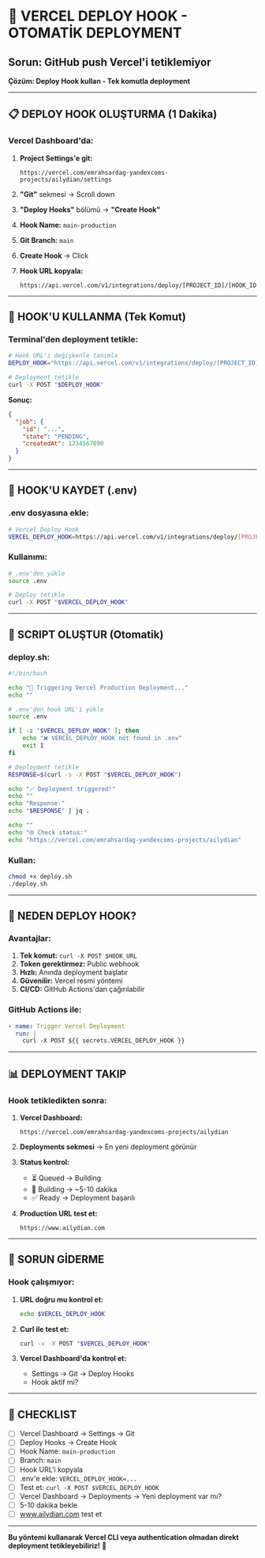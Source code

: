 # 🎯 VERCEL DEPLOY HOOK - OTOMATİK DEPLOYMENT

## Sorun: GitHub push Vercel'i tetiklemiyor

**Çözüm: Deploy Hook kullan - Tek komutla deployment**

---

## 📋 DEPLOY HOOK OLUŞTURMA (1 Dakika)

### **Vercel Dashboard'da:**

1. **Project Settings'e git:**
   ```
   https://vercel.com/emrahsardag-yandexcoms-projects/ailydian/settings
   ```

2. **"Git"** sekmesi → Scroll down

3. **"Deploy Hooks"** bölümü → **"Create Hook"**

4. **Hook Name:** `main-production`

5. **Git Branch:** `main`

6. **Create Hook** → Click

7. **Hook URL kopyala:**
   ```
   https://api.vercel.com/v1/integrations/deploy/[PROJECT_ID]/[HOOK_ID]
   ```

---

## 🚀 HOOK'U KULLANMA (Tek Komut)

### **Terminal'den deployment tetikle:**

```bash
# Hook URL'i değişkenle tanımla
DEPLOY_HOOK="https://api.vercel.com/v1/integrations/deploy/[PROJECT_ID]/[HOOK_ID]"

# Deployment tetikle
curl -X POST "$DEPLOY_HOOK"
```

**Sonuç:**
```json
{
  "job": {
    "id": "...",
    "state": "PENDING",
    "createdAt": 1234567890
  }
}
```

---

## 💾 HOOK'U KAYDET (.env)

### **.env dosyasına ekle:**

```bash
# Vercel Deploy Hook
VERCEL_DEPLOY_HOOK=https://api.vercel.com/v1/integrations/deploy/[PROJECT_ID]/[HOOK_ID]
```

### **Kullanımı:**

```bash
# .env'den yükle
source .env

# Deploy tetikle
curl -X POST "$VERCEL_DEPLOY_HOOK"
```

---

## 🔧 SCRIPT OLUŞTUR (Otomatik)

### **deploy.sh:**

```bash
#!/bin/bash

echo "🚀 Triggering Vercel Production Deployment..."
echo ""

# .env'den hook URL'i yükle
source .env

if [ -z "$VERCEL_DEPLOY_HOOK" ]; then
    echo "❌ VERCEL_DEPLOY_HOOK not found in .env"
    exit 1
fi

# Deployment tetikle
RESPONSE=$(curl -s -X POST "$VERCEL_DEPLOY_HOOK")

echo "✅ Deployment triggered!"
echo ""
echo "Response:"
echo "$RESPONSE" | jq .

echo ""
echo "🌐 Check status:"
echo "https://vercel.com/emrahsardag-yandexcoms-projects/ailydian"
```

### **Kullan:**

```bash
chmod +x deploy.sh
./deploy.sh
```

---

## 🎯 NEDEN DEPLOY HOOK?

### **Avantajlar:**

1. **Tek komut:** `curl -X POST $HOOK_URL`
2. **Token gerektirmez:** Public webhook
3. **Hızlı:** Anında deployment başlatır
4. **Güvenilir:** Vercel resmi yöntemi
5. **CI/CD:** GitHub Actions'dan çağırılabilir

### **GitHub Actions ile:**

```yaml
- name: Trigger Vercel Deployment
  run: |
    curl -X POST ${{ secrets.VERCEL_DEPLOY_HOOK }}
```

---

## 📊 DEPLOYMENT TAKIP

### **Hook tetikledikten sonra:**

1. **Vercel Dashboard:**
   ```
   https://vercel.com/emrahsardag-yandexcoms-projects/ailydian
   ```

2. **Deployments sekmesi** → En yeni deployment görünür

3. **Status kontrol:**
   - ⏳ Queued → Building
   - 🔨 Building → ~5-10 dakika
   - ✅ Ready → Deployment başarılı

4. **Production URL test et:**
   ```
   https://www.ailydian.com
   ```

---

## 🚨 SORUN GİDERME

### **Hook çalışmıyor:**

1. **URL doğru mu kontrol et:**
   ```bash
   echo $VERCEL_DEPLOY_HOOK
   ```

2. **Curl ile test et:**
   ```bash
   curl -v -X POST "$VERCEL_DEPLOY_HOOK"
   ```

3. **Vercel Dashboard'da kontrol et:**
   - Settings → Git → Deploy Hooks
   - Hook aktif mi?

---

## 📝 CHECKLIST

- [ ] Vercel Dashboard → Settings → Git
- [ ] Deploy Hooks → Create Hook
- [ ] Hook Name: `main-production`
- [ ] Branch: `main`
- [ ] Hook URL'i kopyala
- [ ] .env'e ekle: `VERCEL_DEPLOY_HOOK=...`
- [ ] Test et: `curl -X POST $VERCEL_DEPLOY_HOOK`
- [ ] Vercel Dashboard → Deployments → Yeni deployment var mı?
- [ ] 5-10 dakika bekle
- [ ] www.ailydian.com test et

---

**Bu yöntemi kullanarak Vercel CLI veya authentication olmadan direkt deployment tetikleyebiliriz!** 🚀
